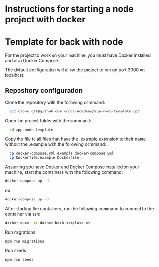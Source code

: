 # Instructions for starting a node project with docker

# Template for back with node

For the project to work on your machine, you must have Docker installed and also Docker Compose.

The default configuration will allow the project to run on port 3000 on localhost.

## Repository configuration

Clone the repository with the following command:

```bash
  git clone git@github.com:cubos-academy/app-node-template.git
```

Open the project folder with the command:

```bash
  cd app-node-template
```

Copy the file to all files that have the .example extension to their name without the .example with the following command:

```bash
  cp docker-compose.yml.example docker-compose.yml
  cp Dockerfile.example Dockerfile
```

Assuming you have Docker and Docker Compose installed on your machine, start the containers with the following command:

```bash
docker compose up -d
```

ou

```bash
docker-compose up -d
```

After starting the containers, run the following command to connect to the container via ssh:

```bash
docker exec -it docker-back-template sh
```

Run migrations

```bash
npm run migrations
```

Run seeds
```bash
npm run seeds
```
